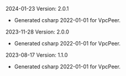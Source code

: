 2024-01-23 Version: 2.0.1
- Generated csharp 2022-01-01 for VpcPeer.

2023-11-28 Version: 2.0.0
- Generated csharp 2022-01-01 for VpcPeer.

2023-08-17 Version: 1.1.0
- Generated csharp 2022-01-01 for VpcPeer.

